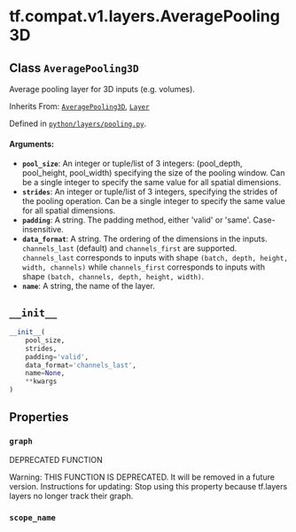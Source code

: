<div itemscope itemtype="http://developers.google.com/ReferenceObject">
<meta itemprop="name" content="tf.compat.v1.layers.AveragePooling3D" />
<meta itemprop="path" content="Stable" />
<meta itemprop="property" content="graph"/>
<meta itemprop="property" content="scope_name"/>
<meta itemprop="property" content="__init__"/>
</div>

# tf.compat.v1.layers.AveragePooling3D

## Class `AveragePooling3D`

Average pooling layer for 3D inputs (e.g. volumes).

Inherits From: [`AveragePooling3D`](../../../../tf/keras/layers/AveragePooling3D.md), [`Layer`](../../../../tf/compat/v1/layers/Layer.md)



Defined in [`python/layers/pooling.py`](/code/stable/tensorflow/python/layers/pooling.py).

<!-- Placeholder for "Used in" -->


#### Arguments:


* <b>`pool_size`</b>: An integer or tuple/list of 3 integers:
  (pool_depth, pool_height, pool_width)
  specifying the size of the pooling window.
  Can be a single integer to specify the same value for
  all spatial dimensions.
* <b>`strides`</b>: An integer or tuple/list of 3 integers,
  specifying the strides of the pooling operation.
  Can be a single integer to specify the same value for
  all spatial dimensions.
* <b>`padding`</b>: A string. The padding method, either 'valid' or 'same'.
  Case-insensitive.
* <b>`data_format`</b>: A string. The ordering of the dimensions in the inputs.
  `channels_last` (default) and `channels_first` are supported.
  `channels_last` corresponds to inputs with shape
  `(batch, depth, height, width, channels)` while `channels_first`
  corresponds to inputs with shape
  `(batch, channels, depth, height, width)`.
* <b>`name`</b>: A string, the name of the layer.

<h2 id="__init__"><code>__init__</code></h2>

``` python
__init__(
    pool_size,
    strides,
    padding='valid',
    data_format='channels_last',
    name=None,
    **kwargs
)
```






## Properties

<h3 id="graph"><code>graph</code></h3>

DEPRECATED FUNCTION

Warning: THIS FUNCTION IS DEPRECATED. It will be removed in a future version.
Instructions for updating:
Stop using this property because tf.layers layers no longer track their graph.

<h3 id="scope_name"><code>scope_name</code></h3>






